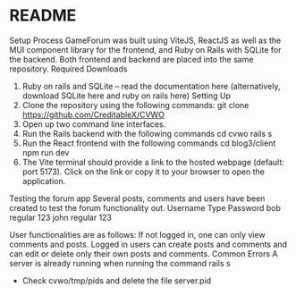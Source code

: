 # README

Setup Process
GameForum was built using ViteJS, ReactJS as well as the MUI component library for the frontend, and Ruby on Rails with SQLite for the backend. Both frontend and backend are placed into the same repository.
Required Downloads
1.	Ruby on rails and SQLite – read the documentation here (alternatively, download SQLite here and ruby on rails here)
Setting Up
1.	Clone the repository using the following commands: 
git clone https://github.com/CreditableX/CVWO
2.	Open up two command line interfaces.
3.	Run the Rails backend with the following commands
cd cvwo
rails s
4.	Run the React frontend with the following commands
cd blog3/client
npm run dev
5.	The Vite terminal should provide a link to the hosted webpage (default: port 5173). Click on the link or copy it to your browser to open the application.

Testing the forum app
Several posts, comments and users have been created to test the forum functionality out. 
Username	Type	Password
bob	regular	123
john	regular	123

User functionalities are as follows:
If not logged in, one can only view comments and posts.
Logged in users can create posts and comments and can edit or delete only their own posts and comments.
Common Errors
A server is already running when running the command rails s
-	Check cvwo/tmp/pids and delete the file server.pid


